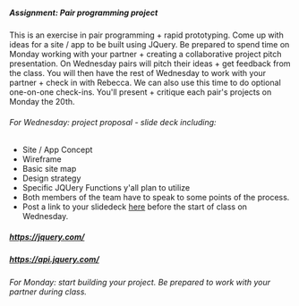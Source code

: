 ##### Assignment: Pair programming project
This is an exercise in pair programming + rapid prototyping. Come up with ideas for a site / app to be built using JQuery. Be prepared to spend time on Monday working with your partner + creating a collaborative project pitch presentation. On Wednesday pairs will pitch their ideas + get feedback from the class. You will then have the rest of Wednesday to work with your partner + check in with Rebecca. We can also use this time to do optional one-on-one check-ins. You'll present + critique each pair's projects on Monday the 20th.
###### For Wednesday: project proposal - slide deck including:
  * Site / App Concept
  * Wireframe
  * Basic site map
  * Design strategy
  * Specific JQUery Functions y'all plan to utilize
  * Both members of the team have to speak to some points of the process.
  * Post a link to your slidedeck [here](https://github.com/rebleo/webDevSpring2020/wiki/Week-11#pair-projects-proposals) before the start of class on Wednesday.

  ##### https://jquery.com/
  ##### https://api.jquery.com/

  ###### For Monday: start building your project. Be prepared to work with your partner during class. 